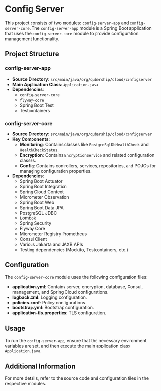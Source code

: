 # Config Server

This project consists of two modules: `config-server-app` and `config-server-core`. The `config-server-app` module is a Spring Boot application that uses the `config-server-core` module to provide configuration management functionality.

## Project Structure

### config-server-app

- **Source Directory**: `src/main/java/org/qubership/cloud/configserver`
- **Main Application Class**: `Application.java`
- **Dependencies**:
  - `config-server-core`
  - `flyway-core`
  - Spring Boot Test
  - Testcontainers

### config-server-core

- **Source Directory**: `src/main/java/org/qubership/cloud/configserver`
- **Key Components**:
  - **Monitoring**: Contains classes like `PostgreSqlDbHealthCheck` and `HealthCheckStatus`.
  - **Encryption**: Contains `EncryptionService` and related configuration classes.
  - **Config**: Contains controllers, services, repositories, and POJOs for managing configuration properties.
- **Dependencies**:
  - Spring Boot Actuator
  - Spring Boot Integration
  - Spring Cloud Context
  - Micrometer Observation
  - Spring Boot Web
  - Spring Boot Data JPA
  - PostgreSQL JDBC
  - Lombok
  - Spring Security
  - Flyway Core
  - Micrometer Registry Prometheus
  - Consul Client
  - Various Jakarta and JAXB APIs
  - Testing dependencies (Mockito, Testcontainers, etc.)

## Configuration

The `config-server-core` module uses the following configuration files:

- **application.yml**: Contains server, encryption, database, Consul, management, and Spring Cloud configurations.
- **logback.xml**: Logging configuration.
- **policies.conf**: Policy configurations.
- **bootstrap.yml**: Bootstrap configuration.
- **application-tls.properties**: TLS configuration.

## Usage

To run the `config-server-app`, ensure that the necessary environment variables are set, and then execute the main application class `Application.java`.

## Additional Information

For more details, refer to the source code and configuration files in the respective modules.
